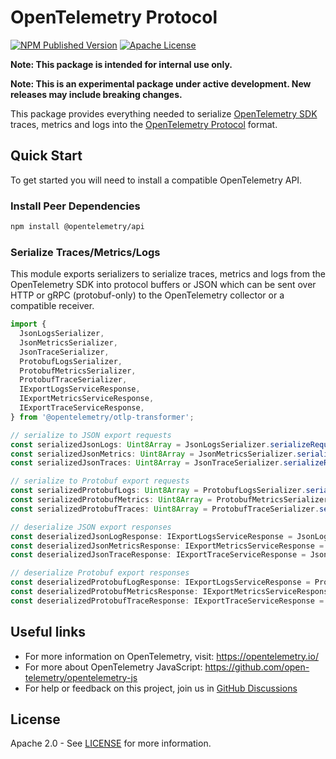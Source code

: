 # OpenTelemetry Protocol

[![NPM Published Version][npm-img]][npm-url]
[![Apache License][license-image]][license-image]

**Note: This package is intended for internal use only.**

**Note: This is an experimental package under active development. New releases may include breaking changes.**

This package provides everything needed to serialize [OpenTelemetry SDK][sdk] traces, metrics and logs into the [OpenTelemetry Protocol][otlp] format.

## Quick Start

To get started you will need to install a compatible OpenTelemetry API.

### Install Peer Dependencies

```sh
npm install @opentelemetry/api
```

### Serialize Traces/Metrics/Logs

This module exports serializers to serialize traces, metrics and logs from the OpenTelemetry SDK into protocol buffers
or JSON which can be sent over HTTP or gRPC (protobuf-only) to the OpenTelemetry collector or a compatible receiver.

```typescript
import {
  JsonLogsSerializer,
  JsonMetricsSerializer,
  JsonTraceSerializer,
  ProtobufLogsSerializer,
  ProtobufMetricsSerializer,
  ProtobufTraceSerializer,
  IExportLogsServiceResponse,
  IExportMetricsServiceResponse,
  IExportTraceServiceResponse,
} from '@opentelemetry/otlp-transformer';

// serialize to JSON export requests
const serializedJsonLogs: Uint8Array = JsonLogsSerializer.serializeRequest(readableLogRecords);
const serializedJsonMetrics: Uint8Array = JsonMetricsSerializer.serializeRequest(resourceMetrics);
const serializedJsonTraces: Uint8Array = JsonTraceSerializer.serializeRequest(readableSpans);

// serialize to Protobuf export requests
const serializedProtobufLogs: Uint8Array = ProtobufLogsSerializer.serializeRequest(readableLogRecords);
const serializedProtobufMetrics: Uint8Array = ProtobufMetricsSerializer.serializeRequest(resourceMetrics);
const serializedProtobufTraces: Uint8Array = ProtobufTraceSerializer.serializeRequest(readableSpans);

// deserialize JSON export responses
const deserializedJsonLogResponse: IExportLogsServiceResponse = JsonLogsSerializer.deserializeResponse(jsonLogResponse);
const deserializedJsonMetricsResponse: IExportMetricsServiceResponse = JsonMetricsSerializer.deserializeResponse(jsonMetricsResponse);
const deserializedJsonTraceResponse: IExportTraceServiceResponse = JsonTraceSerializer.deserializeResponse(jsonTraceResponse);

// deserialize Protobuf export responses
const deserializedProtobufLogResponse: IExportLogsServiceResponse = ProtobufLogsSerializer.deserializeResponse(protobufLogResponse);
const deserializedProtobufMetricsResponse: IExportMetricsServiceResponse = ProtobufMetricsSerializer.deserializeResponse(protobufMetricsResponse);
const deserializedProtobufTraceResponse: IExportTraceServiceResponse = ProtobufTraceSerializer.deserializeResponse(protobufTraceResponse);
```

## Useful links

- For more information on OpenTelemetry, visit: <https://opentelemetry.io/>
- For more about OpenTelemetry JavaScript: <https://github.com/open-telemetry/opentelemetry-js>
- For help or feedback on this project, join us in [GitHub Discussions][discussions-url]

## License

Apache 2.0 - See [LICENSE][license-url] for more information.

[discussions-url]: https://github.com/open-telemetry/opentelemetry-js/discussions
[license-url]: https://github.com/open-telemetry/opentelemetry-js/blob/main/LICENSE
[license-image]: https://img.shields.io/badge/license-Apache_2.0-green.svg?style=flat
[npm-url]: https://www.npmjs.com/package/@opentelemetry/otlp-transformer
[npm-img]: https://badge.fury.io/js/%40opentelemetry%otlp-transformer.svg

[sdk]: https://github.com/open-telemetry/opentelemetry-js
[otlp]: https://github.com/open-telemetry/opentelemetry-proto
